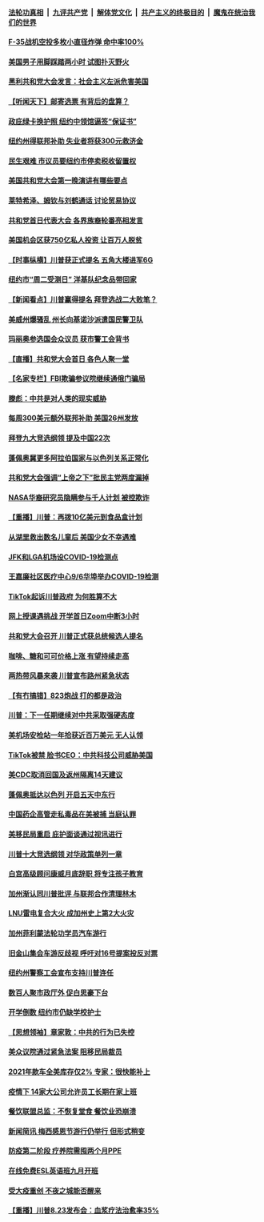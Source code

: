 ####  [法轮功真相](../../../../basic/blob/master/README.md?t=08251931) &nbsp;|&nbsp; [九评共产党](../../../../9ping.md/blob/master/README.md?t=08251931) &nbsp;|&nbsp; [解体党文化](../../../../jtdwh.md/blob/master/README.md?t=08251931)  &nbsp;|&nbsp; [共产主义的终极目的](../../../../gczydzjmd.md/blob/master/README.md?t=08251931) &nbsp;|&nbsp; [魔鬼在统治我们的世界](../../../../mgztzwmdsj.md/blob/master/README.md?t=08251931) 

#### [F-35战机空投多枚小直径炸弹 命中率100%](../pages/nsc412/n12355835.md?t=08251931) 

#### [美国男子用脚踩踏两小时 试图扑灭野火](../pages/nsc412/n12355326.md?t=08251931) 

#### [黑利共和党大会发言：社会主义左派危害美国](../pages/nsc412/n12355405.md?t=08251931) 

#### [【听闻天下】邮寄选票 有背后的盘算？](../pages/nsc412/n12355467.md?t=08251931) 

#### [政庇绿卡换护照  纽约中领馆逼签“保证书”](../pages/nsc412/n12355341.md?t=08251931) 

#### [纽约州得联邦补助 失业者将获300元救济金](../pages/nsc412/n12355199.md?t=08251931) 

#### [民生艰难 市议员要纽约市停卖税收留置权](../pages/nsc412/n12355236.md?t=08251931) 

#### [美国共和党大会第一晚演讲有哪些要点](../pages/nsc412/n12355250.md?t=08251931) 

#### [莱特希泽、姆钦与刘鹤通话 讨论贸易协议](../pages/nsc412/n12355055.md?t=08251931) 

#### [共和党首日代表大会 各界族裔轮番亮相发言](../pages/nsc412/n12355113.md?t=08251931) 

#### [美国机会区获750亿私人投资 让百万人脱贫](../pages/nsc412/n12354946.md?t=08251931) 

#### [【时事纵横】川普获正式提名 五角大楼进军6G](../pages/nsc412/n12354500.md?t=08251931) 

#### [纽约市“周二受测日” 洋基队纪念品带回家](../pages/nsc412/n12354682.md?t=08251931) 

#### [【新闻看点】川普赢得提名 拜登选战二大败笔？](../pages/nsc412/n12354809.md?t=08251931) 

#### [美威州爆骚乱 州长向基诺沙派遣国民警卫队](../pages/nsc412/n12354835.md?t=08251931) 

#### [玛丽奥参选国会众议员 获市警工会背书](../pages/nsc412/n12354741.md?t=08251931) 

#### [【直播】共和党大会首日 各色人聚一堂](../pages/nsc412/n12354697.md?t=08251931) 

#### [【名家专栏】FBI欺骗参议院继续通俄门骗局](../pages/nsc412/n12353949.md?t=08251931) 

#### [滕彪：中共是对人类的现实威胁](../pages/nsc412/n12354794.md?t=08251931) 

#### [每周300美元额外联邦补助 美国26州发放](../pages/nsc412/n12354820.md?t=08251931) 

#### [拜登九大竞选纲领 提及中国22次](../pages/nsc412/n12354658.md?t=08251931) 

#### [蓬佩奥冀更多阿拉伯国家与以色列关系正常化](../pages/nsc412/n12354674.md?t=08251931) 

#### [共和党大会强调“上帝之下”批民主党两度漏掉](../pages/nsc412/n12354419.md?t=08251931) 

#### [NASA华裔研究员隐瞒参与千人计划 被控欺诈](../pages/nsc412/n12354620.md?t=08251931) 

#### [【重播】川普：再拨10亿美元到食品盒计划](../pages/nsc412/n12353955.md?t=08251931) 

#### [从湖里救出数名儿童后 美国少女不幸遇难](../pages/nsc412/n12353984.md?t=08251931) 

#### [JFK和LGA机场设COVID-19检测点](../pages/nsc412/n12354616.md?t=08251931) 

#### [王嘉廉社区医疗中心9/6华埠举办COVID-19检测](../pages/nsc412/n12354585.md?t=08251931) 

#### [TikTok起诉川普政府 为何胜算不大](../pages/nsc412/n12354562.md?t=08251931) 

#### [网上授课遇挑战 开学首日Zoom中断3小时](../pages/nsc412/n12354353.md?t=08251931) 

#### [共和党大会召开 川普正式获总统候选人提名](../pages/nsc412/n12354399.md?t=08251931) 

#### [咖啡、糖和可可价格上涨 有望持续走高](../pages/nsc412/n12354149.md?t=08251931) 

#### [两热带风暴来袭 川普宣布路州紧急状态](../pages/nsc412/n12354167.md?t=08251931) 

#### [【有冇搞错】823炮战 打的都是政治](../pages/nsc412/n12354194.md?t=08251931) 

#### [川普：下一任期继续对中共采取强硬态度](../pages/nsc412/n12354147.md?t=08251931) 

#### [美机场安检站一年拾获近百万美元 无人认领](../pages/nsc412/n12354028.md?t=08251931) 

#### [TikTok被禁 脸书CEO：中共科技公司威胁美国](../pages/nsc412/n12353918.md?t=08251931) 

#### [美CDC取消回国及返州隔离14天建议](../pages/nsc412/n12353788.md?t=08251931) 

#### [蓬佩奥抵达以色列 开启五天中东行](../pages/nsc412/n12353828.md?t=08251931) 

#### [中国药企高管走私毒品在美被捕 当庭认罪](../pages/nsc412/n12352694.md?t=08251931) 

#### [美移民局重启 庇护面谈通过视讯进行](../pages/nsc412/n12352623.md?t=08251931) 

#### [川普十大竞选纲领 对华政策单列一章](../pages/nsc412/n12353401.md?t=08251931) 

#### [白宫高级顾问康威月底辞职 将专注孩子教育](../pages/nsc412/n12353067.md?t=08251931) 

#### [加州渐认同川普批评  与联邦合作清理林木](../pages/nsc412/n12352979.md?t=08251931) 

#### [LNU雷电复合大火 成加州史上第2大火灾](../pages/nsc412/n12352942.md?t=08251931) 

#### [加州菲利蒙法轮功学员汽车游行](../pages/nsc412/n12352896.md?t=08251931) 

#### [旧金山集会车游反歧视 呼吁对16号提案投反对票](../pages/nsc412/n12352865.md?t=08251931) 

#### [纽约州警察工会宣布支持川普连任](../pages/nsc412/n12352618.md?t=08251931) 

#### [数百人聚市政厅外 促白思豪下台](../pages/nsc412/n12352615.md?t=08251931) 

#### [开学倒数 纽约市仍缺学校护士](../pages/nsc412/n12352613.md?t=08251931) 

#### [【思想领袖】章家敦：中共的行为已失控](../pages/nsc412/n12290301.md?t=08251931) 

#### [美众议院通过紧急法案 阻移民局裁员](../pages/nsc412/n12352273.md?t=08251931) 

#### [2021年款车全美库存仅2% 专家：很快能补上](../pages/nsc412/n12352046.md?t=08251931) 

#### [疫情下 14家大公司允许员工长期在家上班](../pages/nsc412/n12338931.md?t=08251931) 

#### [餐饮联盟总监：不恢复堂食 餐饮业恐崩溃](../pages/nsc412/n12351968.md?t=08251931) 

#### [新闻简讯 梅西感恩节游行仍举行 但形式稍变](../pages/nsc412/n12352111.md?t=08251931) 

#### [防疫第二阶段 疗养院需囤两个月PPE](../pages/nsc412/n12352115.md?t=08251931) 

#### [在线免费ESL英语班九月开班](../pages/nsc412/n12352118.md?t=08251931) 

#### [受大疫重创 不夜之城能否醒来](../pages/nsc412/n12352120.md?t=08251931) 

#### [【重播】川普8.23发布会：血浆疗法治愈率35%](../pages/nsc412/n12351841.md?t=08251931) 

